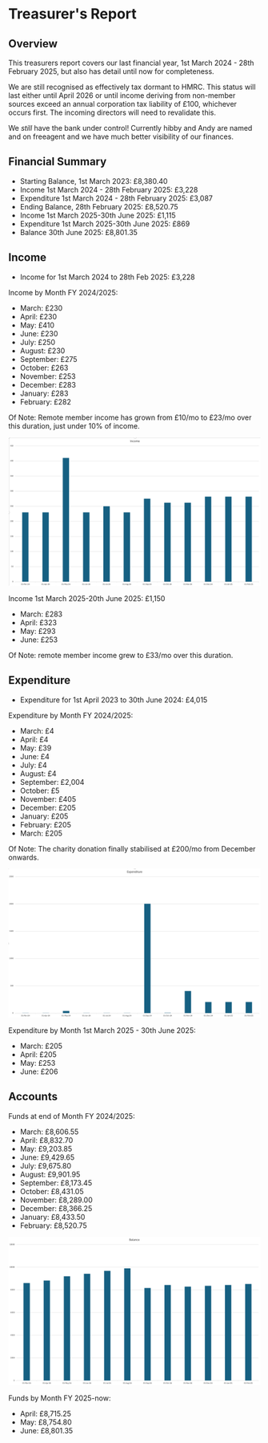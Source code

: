 # Treasurer's Report


## Overview

This treasurers report covers our last financial year, 1st March 2024 - 28th February 2025, but also has detail until now for completeness.

We are still recognised as effectively tax dormant to HMRC. This status will last either until April 2026 or until income deriving from non-member sources exceed an annual corporation tax liability of £100, whichever occurs first. The incoming directors will need to revalidate this.

We *still* have the bank under control! Currently hibby and Andy are named and on freeagent and we have much better visibility of our finances.

## Financial Summary

  * Starting Balance, 1st March 2023: £8,380.40
  * Income 1st March 2024 - 28th February 2025: £3,228
  * Expenditure 1st March 2024 - 28th February 2025: £3,087
  * Ending Balance, 28th February 2025: £8,520.75
  * Income 1st March 2025-30th June 2025: £1,115 
  * Expenditure 1st March 2025-30th June 2025: £869
  * Balance 30th June 2025: £8,801.35

## Income

* Income for 1st March 2024 to 28th Feb 2025: £3,228

Income by Month FY 2024/2025:

* March: £230
* April: £230
* May: £410
* June: £230
* July: £250
* August: £230
* September: £275
* October: £263
* November: £253
* December: £283
* January: £283
* February: £282

Of Note: Remote member income has grown from £10/mo to £23/mo over this duration, just under 10% of income.

![income_fy_2024-2025](./graphs/Income%202025.png)

Income 1st March 2025-20th June 2025: £1,150

* March: £283
* April: £323
* May: £293
* June: £253

Of Note: remote member income grew to £33/mo over this duration. 

## Expenditure

* Expenditure for 1st April 2023 to 30th June 2024: £4,015

Expenditure by Month FY 2024/2025:

* March: £4
* April: £4
* May: £39
* June: £4
* July: £4
* August: £4
* September: £2,004
* October: £5
* November: £405
* December: £205
* January: £205
* February: £205
* March: £205

Of Note: The charity donation finally stabilised at £200/mo from December onwards.

![expenditure_fy_2024-2025](./graphs/Expenditure%202025.png)

Expenditure by Month 1st March 2025 - 30th June 2025:

* March: £205
* April: £205
* May: £253
* June: £206

## Accounts

Funds at end of Month FY 2024/2025:

* March: £8,606.55
* April: £8,832.70
* May: £9,203.85
* June: £9,429.65
* July: £9,675.80
* August: £9,901.95
* September: £8,173.45
* October: £8,431.05
* November: £8,289.00
* December: £8,366.25
* January: £8,433.50
* February: £8,520.75

![funds_fy_2024-2025](./graphs/Funds%202025.png)

Funds by Month FY 2025-now:

* April: £8,715.25
* May: £8,754.80
* June: £8,801.35
